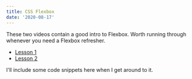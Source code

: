 ```yaml
---
title: CSS Flexbox
date: '2020-08-17'
---
```


These two videos contain a good intro to Flexbox. 
Worth running through whenever you need a Flexbox refresher.

- [Lesson 1](https://www.leveluptutorials.com/tutorials/modern-css-layouts/how-to-get-started-with-flexbox)
- [Lesson 2](https://www.leveluptutorials.com/tutorials/modern-css-layouts/flexbox-container-children)

I'll include some code snippets here when I get around to it.
